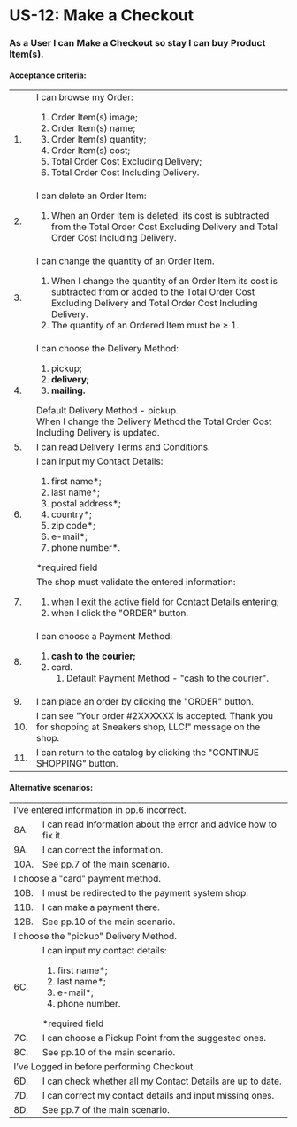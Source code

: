 # US-12: Make a Checkout

### As a User I can Make a Checkout so stay I can buy Product Item(s).

#### **Acceptance criteria:**

<table>
    <tr>
        <td>1.</td>
        <td>I can browse my Order:
            <ol>
                <li>Order Item(s) image;
</li>
                <li>Order Item(s) name;</li>
                <li>Order Item(s) quantity; </li>
                <li>Order Item(s) cost;</li>
                <li>Total Order Cost Excluding Delivery;</li>
                <li>Total Order Cost Including Delivery.</li>
            </ol></td>
            </tr>
    <tr>
        <td>2.</td>
        <td>I can delete an Order Item:
            <ol> 
                <li>When an Order Item is deleted, its cost is subtracted from the Total Order Cost Excluding Delivery and Total Order Cost Including Delivery. </li>
            </ol></td>
    </tr>
    <tr>
        <td>3.</td>
        <td>I can change the quantity of an Order Item.
            <ol>
                <li>When I change the quantity of an Order Item its cost is subtracted from or added to the Total Order Cost Excluding Delivery and Total Order Cost Including Delivery.</li>
                <li>The quantity of an Ordered Item must be ≥ 1.</li>
            </ol></td>
    </tr>
    <tr>
        <td>4.</td>
        <td>I can choose the Delivery Method: 
            <ol>
                <li>pickup;</li>
                <li> <b>delivery;</b></li>
                <li> <b>mailing.</b></li>
            </ol>
            Default Delivery Method - pickup. </br>
            When I change the Delivery Method the Total Order Cost Including Delivery is updated.</td>
    </tr>
    <tr>
        <td>5.</td>
        <td>I can read Delivery Terms and Conditions.</td>
    </tr>
    <tr>
        <td>6.</td>
        <td>I can input my  Contact Details:
            <ol>
                <li>first name*;</li>
                <li>last name*;</li>
                <li>postal address*;</li>
                <li>country*;</li>
                <li>zip сode*;</li>
                <li>e-mail*;</li>
                <li>phone number*.</li>
            </ol>
            *required field</td>
    </tr>
    <tr>
        <td>7.</td>
        <td>The shop must validate the entered information:
            <ol>
                <li>when I exit the active field for Contact Details entering;</li>
                <li>when I click the "ORDER" button.</li>
            </ol></td>
    </tr>
    <tr>
        <td>8.</td>
        <td>I can choose a Payment Method:
            <ol>
                <li><b>cash to the courier;</b></li>
                <li>card.
                    <ol>
                        <li>Default Payment Method - "cash to the courier".</li>
                    </ol></li>
            </ol>
        </td>
    </tr>
    <tr>
        <td>9.</td>
        <td>I can place an order by clicking the "ORDER" button.</td>
    </tr>
    <tr>
        <td>10.</td>
        <td>I can see "Your order #2ХХХХХХ is accepted. Thank you for shopping at Sneakers shop, LLC!" message on the shop. </td>
    </tr>
    <tr>
        <td>11.</td>
        <td>I can return to the catalog by clicking the "CONTINUE SHOPPING" button.</td>
    </tr>
</table>

#### **Alternative scenarios:**

<table>
    <tr>
        <td colspan="2">I've entered information in pp.6 incorrect.</td>
    </tr>
    <tr>
        <td>8A.</td>
        <td>I can read information about the error and advice how to fix it.</td>
    </tr>
    <tr>
        <td>9A.</td>
        <td>I can correct the information.</td>
    </tr>
    <tr>
        <td>10A.</td>
        <td>See pp.7 of the main scenario.</td>
    </tr>
    <tr>
        <td colspan="2">I choose a "card" payment method.</td>
    </tr>
    <tr>
        <td>10B.</td>
        <td>I must be redirected to the payment system shop.</td>
    </tr>
    <tr>
        <td>11B.</td>
        <td>I can make a payment there.</td>
    </tr>
    <tr>
        <td>12B.</td>
        <td>See pp.10 of the main scenario.</td>
    </tr>
    <tr>
        <td colspan="2">I choose the "pickup" Delivery Method.</td>
    </tr>
    <tr>
        <td>6C.</td>
        <td>I can input my contact details:
            <ol>
                <li>first name*;</li>
                <li>last name*;</li>
                <li>e-mail*;</li>
                <li>phone number.</li>
            </ol>
        *required field</td>
    </tr>
    <tr>
        <td>7C.</td>
        <td>I can choose a Pickup Point from the suggested ones.</td>
    </tr>
    <tr>
        <td>8C.</td>
        <td>See pp.10 of the main scenario.</td>
    </tr>
<tr>
        <td colspan="2">I’ve Logged in before performing Checkout.</td>
    </tr>
    <tr>
        <td>6D.</td>
        <td>I can check whether all my Contact Details are up to date. </td>
    </tr>
    <tr>
        <td>7D.</td>
        <td>I can correct my contact details and input missing ones.</td>
    </tr>
    <tr>
        <td>8D.</td>
        <td>See pp.7 of the main scenario.</td>
    </tr>
</table>